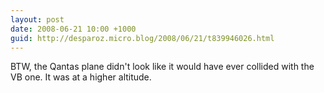 ```yaml
---
layout: post
date: 2008-06-21 10:00 +1000
guid: http://desparoz.micro.blog/2008/06/21/t839946026.html
---
```

BTW, the Qantas plane didn't look like it would have ever collided with the VB one.  It was at a higher altitude.
